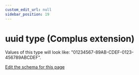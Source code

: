 ```yaml
---
custom_edit_url: null
sidebar_position: 19
---
```

# uuid type (Complus extension)
Values of this type will look like: "01234567-89AB-CDEF-0123-456789ABCDEF".

[Edit the schema for this page](https://github.com/wixtoolset/web/blob/master/src/xsd4/complus.xsd)